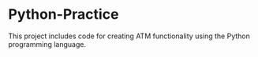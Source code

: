 # Python-Practice
This project includes code for creating ATM functionality using the Python programming language.
